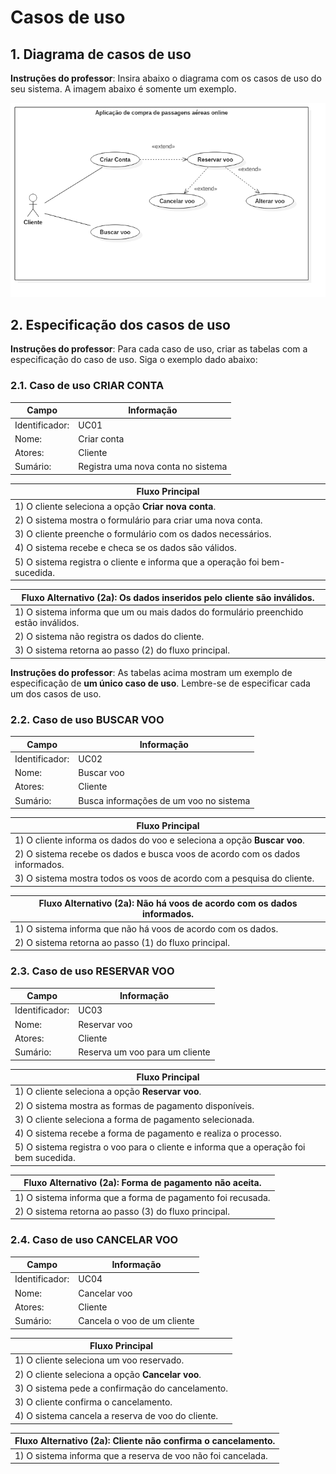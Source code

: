 # Casos de uso

## 1. Diagrama de casos de uso

**Instruções do professor**: Insira abaixo o diagrama com os casos de uso do seu sistema. A imagem abaixo é somente um exemplo.

![Exemplo de diagrama dos casos de uso](caso-de-uso.png)

## 2. Especificação dos casos de uso

**Instruções do professor**: Para cada caso de uso, criar as tabelas com a especificação do caso de uso. Siga o exemplo dado abaixo:

### 2.1. Caso de uso **CRIAR CONTA**

| Campo          | Informação        |
|---|---|
| Identificador: | UC01              |
| Nome:          | Criar conta |
| Atores:        | Cliente |
| Sumário:       | Registra uma nova conta no sistema |

| Fluxo Principal |
|---|
| 1) O cliente seleciona a opção **Criar nova conta**. |
| 2) O sistema mostra o formulário para criar uma nova conta. |
| 3) O cliente preenche o formulário com os dados necessários. |
| 4) O sistema recebe e checa se os dados são válidos. |
| 5) O sistema registra o cliente e informa que a operação foi bem-sucedida. |

| Fluxo Alternativo (2a): Os dados inseridos pelo cliente são inválidos. |
|---|
| 1) O sistema informa que um ou mais dados do formulário preenchido estão inválidos. |
| 2) O sistema não registra os dados do cliente. |
| 3) O sistema retorna ao passo (2) do fluxo principal. |

**Instruções do professor**: As tabelas acima mostram um exemplo de especificação de **um único caso de uso**. Lembre-se de especificar cada um dos casos de uso.

### 2.2. Caso de uso **BUSCAR VOO**

| Campo          | Informação        |
|---|---|
| Identificador: | UC02              |
| Nome:          | Buscar voo |
| Atores:        | Cliente |
| Sumário:       | Busca informações de um voo no sistema |

| Fluxo Principal |
|---|
| 1) O cliente informa os dados do voo e seleciona a opção **Buscar voo**. |
| 2) O sistema recebe os dados e busca voos de acordo com os dados informados. |
| 3) O sistema mostra todos os voos de acordo com a pesquisa do cliente. |

| Fluxo Alternativo (2a): Não há voos de acordo com os dados informados. |
|---|
| 1) O sistema informa que não há voos de acordo com os dados. |
| 2) O sistema retorna ao passo (1) do fluxo principal. |

### 2.3. Caso de uso **RESERVAR VOO**

| Campo          | Informação        |
|---|---|
| Identificador: | UC03              |
| Nome:          | Reservar voo |
| Atores:        | Cliente |
| Sumário:       | Reserva um voo para um cliente |

| Fluxo Principal |
|---|
| 1) O cliente seleciona a opção **Reservar voo**. |
| 2) O sistema mostra as formas de pagamento disponíveis. |
| 3) O cliente seleciona a forma de pagamento selecionada. |
| 4) O sistema recebe a forma de pagamento e realiza o processo. |
| 5) O sistema registra o voo para o cliente e informa que a operação foi bem sucedida. |

| Fluxo Alternativo (2a): Forma de pagamento não aceita. |
|---|
| 1) O sistema informa que a forma de pagamento foi recusada. |
| 2) O sistema retorna ao passo (3) do fluxo principal. |

### 2.4. Caso de uso **CANCELAR VOO**

| Campo          | Informação        |
|---|---|
| Identificador: | UC04              |
| Nome:          | Cancelar voo |
| Atores:        | Cliente |
| Sumário:       | Cancela o voo de um cliente |

| Fluxo Principal |
|---|
| 1) O cliente seleciona um voo reservado. |
| 2) O cliente seleciona a opção **Cancelar voo**. |
| 3) O sistema pede a confirmação do cancelamento. |
| 3) O cliente confirma o cancelamento. |
| 4) O sistema cancela a reserva de voo do cliente. |

| Fluxo Alternativo (2a): Cliente não confirma o cancelamento. |
|---|
| 1) O sistema informa que a reserva de voo não foi cancelada. |

